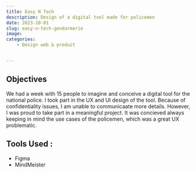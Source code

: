 ```yaml
---
title: Easy N Tech
description: Design of a digital tool made for policemen
date: 2023-10-01
slug: easy-n-tech-gendarmerie
image: 
categories:
    - Design web & produit


---
```


## Objectives

We had a week with 15 people to imagine and conceive a digital tool for the national police.
I took part in the UX and UI design of the tool. Because of confidentiality issues, I am unable to communicaate more details.
However, I was proud to take part in a meaningful project. It was concieved always keeping in mind the use cases of the policemen, which was a great UX problematic.

## Tools Used :

* Figma
* MindMeister